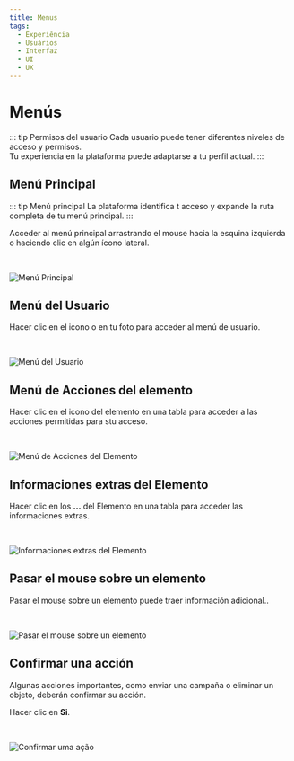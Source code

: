 ```yaml
---
title: Menus
tags:
  - Experiência
  - Usuários
  - Interfaz
  - UI
  - UX
---
```

# Menús

::: tip Permisos del usuario
Cada usuario puede tener diferentes niveles de acceso y permisos.<br>
Tu experiencia en la plataforma puede adaptarse a tu perfil actual.
:::

## Menú Principal

   ::: tip Menú principal
   La plataforma identifica t acceso y expande la ruta completa de tu menú principal.
   :::

   Acceder al menú principal arrastrando el mouse hacia la esquina izquierda o haciendo clic en algún ícono lateral.

   <br>

   ![Menú Principal](https://cdn.phishx.io/phishx-docs/images/phishx_ui_menu_01.webp)

## Menú del Usuario

   Hacer clic en el icono o en tu foto para acceder al menú de usuario.

   <br>

   ![Menú del Usuario](https://cdn.phishx.io/phishx-docs/images/phishx_ui_user_menu_01.webp)

## Menú de Acciones del elemento

   Hacer clic en el icono del elemento en una tabla para acceder a las acciones permitidas para stu acceso.

   <br>

   ![Menú de Acciones del Elemento](https://cdn.phishx.io/phishx-docs/images/phishx_ui_actions_01.webp)

## Informaciones extras del Elemento

   Hacer clic en los **...** del Elemento en una tabla para acceder las informaciones extras.

   <br>

   ![Informaciones extras del Elemento](https://cdn.phishx.io/phishx-docs/images/phishx_ui_extra_information_01.webp)

## Pasar el mouse sobre un elemento

   Pasar el mouse sobre un elemento puede traer información adicional..

   <br>

   ![Pasar el mouse sobre un elemento](https://cdn.phishx.io/phishx-docs/images/phishx_ui_hover_01.webp)

## Confirmar una acción

   Algunas acciones importantes, como enviar una campaña o eliminar un objeto, deberán confirmar su acción.

   Hacer clic en **Si**.

   <br>

   ![Confirmar uma ação](https://cdn.phishx.io/phishx-docs/images/phishx_ui_confirmation_01.webp)
